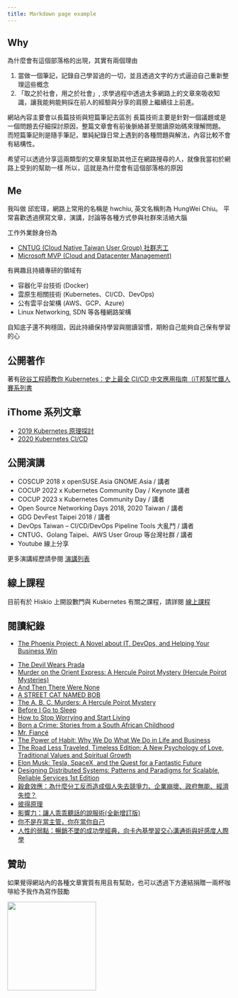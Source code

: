 ```yaml
---
title: Markdown page example
---
```


## Why

為什麼會有這個部落格的出現，其實有兩個理由
1. 當做一個筆記，記錄自己學習過的一切，並且透過文字的方式逼迫自己重新整理這些概念
2. 「取之於社會，用之於社會」, 求學過程中透過太多網路上的文章來吸收知識，讓我能夠能夠採在前人的經驗與分享的肩膀上繼續往上前進。

網站內容主要會以長篇技術與短篇筆記去區別
長篇技術主要是針對一個議題或是一個問題去仔細探討原因，整篇文章會有前後脈絡甚至閱讀原始碼來理解問題。
而短篇筆記則是隨手筆記，單純紀錄日常上遇到的各種問題與解法，內容比較不會有結構性。

希望可以透過分享這兩類型的文章來幫助其他正在網路搜尋的人，就像我當初於網路上受到的幫助一樣
所以，這就是為什麼會有這個部落格的原因

## Me

我叫做 邱宏瑋，網路上常用的名稱是 hwchiu, 英文名稱則為 HungWei Chiu。
平常喜歡透過撰寫文章，演講，討論等各種方式參與社群來活絡大腦

工作外業餘身份為
- [CNTUG (Cloud Native Taiwan User Group) 社群志工](https://cloudnative.tw)
- [Microsoft MVP (Cloud and Datacenter Management)](https://mvp.microsoft.com/zh-tw/PublicProfile/5003331?fullName=Hung-Wei%20Chiu)

有興趣且持續專研的領域有
- 容器化平台技術 (Docker)
- 雲原生相關技術 (Kubernetes、CI/CD、DevOps)
- 公有雲平台架構 (AWS、GCP、Azure)
- Linux Networking, SDN 等各種網路架構

自知底子還不夠穩固，因此持續保持學習與閱讀習慣，期盼自己能夠自己保有學習的心

## 公開著作
著有[矽谷工程師教你 Kubernetes：史上最全 CI/CD 中文應用指南（iT邦幫忙鐵人賽系列書](https://www.tenlong.com.tw/products/9789864347551)

## iThome 系列文章
- [2019 Kubernetes 原理探討](/docs/techPost/2019/iThome_Challenge/k8s-design)
- [2020 Kubernetes CI/CD](/docs/techPost/2020/iThome_Challenge/cicd)

## 公開演講
- COSCUP 2018 x openSUSE.Asia GNOME.Asia / 講者
- COCUP 2022 x Kubernetes Community Day / Keynote 講者
- COCUP 2023 x Kubernetes Community Day / 講者
- Open Source Networking Days 2018, 2020 Taiwan / 講者
- GDG DevFest Taipei 2018 / 講者
- DevOps Taiwan – CI/CD/DevOps Pipeline Tools 大亂鬥 / 講者
- CNTUG、Golang Taipei、AWS User Group 等台灣社群 / 講者
- Youtube 線上分享

更多演講經歷請參閱 [演講列表](/public_sharing)

## 線上課程
目前有於 Hiskio 上開設數門與 Kubernetes 有關之課程，請詳閱 [線上課程](/course)

## 閱讀紀錄

- [The Phoenix Project: A Novel about IT, DevOps, and Helping Your Business Win](https://www.amazon.com/Phoenix-Project-DevOps-Helping-Business/dp/0988262592)
<!--more-->
- [The Devil Wears Prada](https://www.amazon.com/Devil-Wears-Prada-Novel/dp/0767914767/ref=sr_1_1?s=books&ie=UTF8&qid=1494085575&sr=1-1&keywords=the+devil+wears+prada)
- [Murder on the Orient Express: A Hercule Poirot Mystery (Hercule Poirot Mysteries)](https://www.amazon.com/Murder-Orient-Express-Hercule-Mysteries/dp/0062073508/ref=sr_1_1?s=books&ie=UTF8&qid=1494085623&sr=1-1&keywords=The+murder+in+the+orient+express)
- [And Then There Were None](https://www.amazon.com/Then-There-Were-None/dp/0062073486)
- [A STREET CAT NAMED BOB](https://www.amazon.com/Street-Cat-Named-Bob-Saved/dp/1250029465)
- [The A. B. C. Murders: A Hercule Poirot Mystery](https://www.amazon.com/B-C-Murders-Hercule-Mystery/dp/0062073583)
- [Before I Go to Sleep](https://www.amazon.com/Before-I-Go-Sleep-Novel/dp/0062060562)
- [How to Stop Worrying and Start Living](https://www.amazon.com/How-Stop-Worrying-Start-Living/dp/0671733354)
- [Born a Crime: Stories from a South African Childhood](https://www.amazon.com/Born-Crime-Stories-African-Childhood/dp/0399588175)
- [Mr. Fiancé](https://www.amazon.com/dp/B0719N46B4)
- [The Power of Habit: Why We Do What We Do in Life and Business](https://www.amazon.com/Power-Habit-What-Life-Business/dp/081298160X)
- [The Road Less Traveled, Timeless Edition: A New Psychology of Love, Traditional Values and Spiritual Growth ](https://www.amazon.com/Road-Less-Traveled-Timeless-Traditional/dp/0743243153)
- [Elon Musk: Tesla, SpaceX, and the Quest for a Fantastic Future](https://www.amazon.com/Elon-Musk-SpaceX-Fantastic-Future/dp/006230125X)
- [Designing Distributed Systems: Patterns and Paradigms for Scalable, Reliable Services 1st Edition
](https://www.amazon.com/Designing-Distributed-Systems-Patterns-Paradigms/dp/1491983647/ref=sr_1_2?s=books&ie=UTF8&qid=1536494585&sr=1-2&keywords=design+distributed+systems)
- [穀倉效應：為什麼分工反而造成個人失去競爭力、企業崩壞、政府無能、經濟失控？](https://www.kobo.com/tw/zh/ebook/Wt1umsHeojuErRuhkSEiLQ)
- [彼得原理](https://www.kobo.com/tw/zh/ebook/01wgS9L_BjeMTjBMSe7W8w)
- [影響力：讓人乖乖聽話的說服術(全新增訂版)](https://www.kobo.com/tw/zh/ebook/-0wlqvf9sTO9BBeZN7RKtQ)
- [你不是在當主管，你在當你自己](https://www.kobo.com/tw/zh/ebook/Aqu6W_jovzmdok0o1-GUog)
- [人性的弱點：暢銷不墜的成功學經典，向卡內基學習交心溝通術與好感度人際學](https://www.kobo.com/tw/zh/ebook/zPo-lykWMzGLEHydlwYJqA)

## 贊助

如果覺得網站內的各種文章實質有用且有幫助，也可以透過下方連結捐贈一兩杯咖啡給予我作為寫作鼓勵


<a href="https://www.buymeacoffee.com/hwchiu">
<img src="https://cdn.buymeacoffee.com/buttons/v2/default-blue.png" width="200" height="200"/>
</a>
